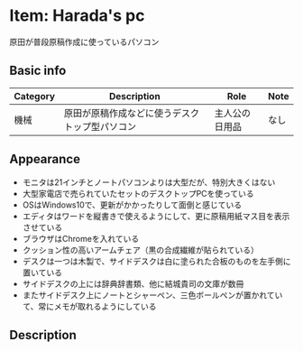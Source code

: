 # Item: Harada's pc

原田が普段原稿作成に使っているパソコン

## Basic info

| Category | Description | Role | Note |
| --- | --- | --- | --- |
| 機械 | 原田が原稿作成などに使うデスクトップ型パソコン | 主人公の日用品 | なし |

## Appearance

- モニタは21インチとノートパソコンよりは大型だが、特別大きくはない
- 大型家電店で売られていたセットのデスクトップPCを使っている
- OSはWindows10で、更新がかかったりして面倒と感じている
- エディタはワードを縦書きで使えるようにして、更に原稿用紙マス目を表示させている
- ブラウザはChromeを入れている
- クッション性の高いアームチェア（黒の合成繊維が貼られている）
- デスクは一つは木製で、サイドデスクは白に塗られた合板のものを左手側に置いている
- サイドデスクの上には辞典辞書類、他に結城貴司の文庫が数冊
- またサイドデスク上にノートとシャーペン、三色ボールペンが置かれていて、常にメモが取れるようにしている

## Description

